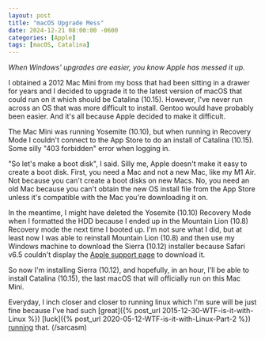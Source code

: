 ```yaml
---
layout: post
title: "macOS Upgrade Mess"
date: 2024-12-21 08:00:00 -0600
categories: [Apple]
tags: [macOS, Catalina]
---
```


*When Windows' upgrades are easier, you know Apple has messed it up.*

I obtained a 2012 Mac Mini from my boss that had been sitting in a drawer for years and I decided to upgrade it to the latest version of macOS that could run on it which should be Catalina (10.15). However, I've never run across an OS that was more difficult to install. Gentoo would have probably been easier. And it's all because Apple decided to make it difficult.

The Mac Mini was running Yosemite (10.10), but when running in Recovery Mode I couldn't connect to the App Store to do an install of Catalina (10.15). Some silly "403 forbidden" error when logging in.

"So let's make a boot disk", I said. Silly me, Apple doesn't make it easy to create a boot disk. First, you need a Mac and not a new Mac, like my M1 Air. Not because you can't create a boot disks on new Macs. No, you need an old Mac because you can't obtain the new OS install file from the App Store unless it's compatible with the Mac you're downloading it on.

In the meantime, I might have deleted the Yosemite (10.10) Recovery Mode when I formatted the HDD because I ended up in the Mountain Lion (10.8) Recovery mode the next time I booted up. I'm not sure what I did, but at least now I was able to reinstall Mountain Lion (10.8) and then use my Windows machine to download the Sierra (10.12) installer because Safari v6.5 couldn't display the [Apple support page](https://support.apple.com/en-us/102662) to download it.

So now I'm installing Sierra (10.12), and hopefully, in an hour, I'll be able to install Catalina (10.15), the last macOS that will officially run on this Mac Mini.

Everyday, I inch closer and closer to running linux which I'm sure will be just fine because I've had such [great]({% post_url 2015-12-30-WTF-is-it-with-Linux %}) [luck]({% post_url 2020-05-12-WTF-is-it-with-Linux-Part-2 %}) [running](2021-12-17-Flatpak-and-Mounted-Shares-in-Ubuntu) that. (/sarcasm)
